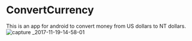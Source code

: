 # ConvertCurrency
This is an app for android to convert money from US dollars to NT dollars.
![capture _2017-11-19-14-58-01](https://user-images.githubusercontent.com/26075572/32995553-a8a71580-cd3b-11e7-888f-644472061e8a.png)

